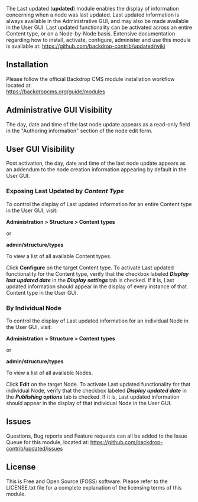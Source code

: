 The Last updated (**updated**) module enables the display of information concerning when a node was last updated. Last updated information is always available in the Administrative GUI, and may also be made available in the User GUI.  Last updated functionality can be activated across an entire Content type, or on a Node-by-Node basis.  Extensive documentation regarding how to install, activate, configure, administer and use this module is available at:
https://github.com/backdrop-contrib/updated/wiki


## Installation
Please follow the official Backdrop CMS module installation workflow located at:  
https://backdropcms.org/guide/modules

## Administrative GUI Visibility
The day, date and time of the last node update appears as a read-only field in the "Authoring information" section of the node edit form.

## User GUI Visibility
Post activation, the day, date and time of the last node update appears as an addendum to the node creation information appearing by default in the User GUI.

### Exposing Last Updated by *Content Type*
To control the display of Last updated information for an entire Content type in the User GUI, visit:

**Administration > Structure > Content types**

or 

**admin/structure/types**

To view a list of all available Content types.

Click **Configure** on the target Content type.  To activate Last updated functionality for the Content type, verify that the checkbox labeled ***Display last updated date*** in the ***Display settings*** tab is checked.  If it is, Last updated information should appear in the display of every instance of that Content type in the User GUI.

### By Individual Node
To control the display of Last updated information for an individual Node in the User GUI, visit:

**Administration > Structure > Content types**

or

**admin/structure/types**

To view a list of all available Nodes.  

Click **Edit** on the target Node.  To activate Last updated functionality for that individual Node, verify that the checkbox labeled ***Display updated date*** in the ***Publishing options*** tab is checked.  If it is, Last updated information should appear in the display of that individual Node in the User GUI.

## Issues
Questions, Bug reports and Feature requests can all be added to the Issue Queue for this module, located at:
https://github.com/backdrop-contrib/updated/issues

## License
This is Free and Open Source (FOSS) software.  Please refer to the LICENSE.txt file for a complete explanation of the licensing terms of this module.
